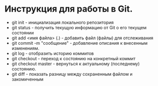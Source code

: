 # Инструкция для работы в Git.

* git init - инициализация локального репозитория
* git status - получить текущую информацию от Git о его текущем состоянии 
* git add <имя файла> (.) - добавить файл (файлы) для отслеживания 
* git commit -m "сообщение" - добавление описания к внесенным изменениям.
* git log - отобразить историю коммитов
* git checkout <????> - переход к состоянию на конкретный коммит
* git checkout master - вернуться к актуальному (последнему) состоянию.
* git diff - показать разницу между сохраненным файлом и закомиченным